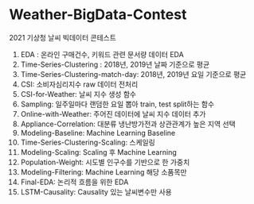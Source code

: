 # Weather-BigData-Contest
2021 기상청 날씨 빅데이터 콘테스트 

1. EDA : 온라인 구매건수, 키워드 관련 문서량 데이터 EDA
2. Time-Series-Clustering : 2018년, 2019년 날짜 기준으로 평균
3. Time-Series-Clustering-match-day: 2018년, 2019년 요일 기준으로 평균
4. CSI: 소비자심리지수 raw 데이터 전처리
5. CSI-for-Weather: 날씨 지수 생성 함수
6. Sampling: 일주일마다 랜덤한 요일 뽑아 train, test split하는 함수
7. Online-with-Weather: 주어진 데이터에 날씨 지수 데이터 추가
8. Appliance-Correlation: 대분류 냉난방가전과 상관관계가 높은 지역 선택
9. Modeling-Baseline: Machine Learning Baseline
10. Time-Series-Clustering-Scaling: 스케일링
11. Modeling-Scaling: Scaling 후 Machine Learning
12. Population-Weight: 시도별 인구수를 기반으로 한 가중치
13. Modeling-Filtering: Machine Learning 해당 소품목만
14. Final-EDA: 논리적 흐름을 위한 EDA 
17. LSTM-Causality: Causality 있는 날씨변수만 사용